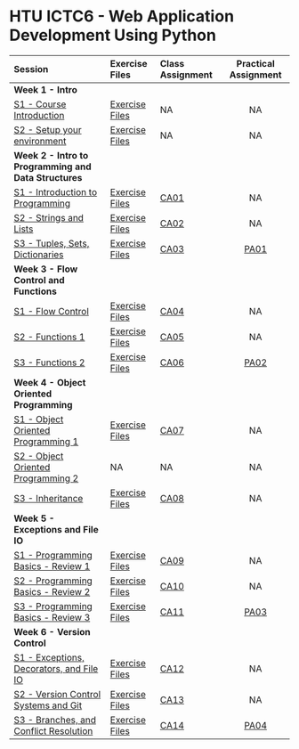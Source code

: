 # HTU ICTC6 - Web Application Development Using Python 

| Session                                                   | Exercise Files            | Class Assignment             |     Practical Assignment     |
| :-------------------------------------------------------- | :------------------------ | :--------------------------- | :--------------------------: |
| **Week 1 - Intro**                                        |
| [S1 - Course Introduction](./W1/lecture-notes/)           | [Exercise Files](./W1/S1) | NA                           |              NA              |
| [S2 - Setup your environment](./W1/lecture-notes/)        | [Exercise Files](./W1/S2) | NA                           |              NA              |
| **Week 2 - Intro to Programming and Data Structures**     |
| [S1 - Introduction to Programming](./W2/lecture-notes/)   | [Exercise Files](./W2/S1) | [CA01](./W2/S1/CA01/CA01.md) |              NA              |
| [S2 - Strings and Lists](./W2/lecture-notes/)             | [Exercise Files](./W2/S2) | [CA02](./W2/S2/CA02/CA02.md) |              NA              |
| [S3 - Tuples, Sets, Dictionaries](./W2/lecture-notes/)    | [Exercise Files](./W2/S3) | [CA03](./W2/S3/CA03/CA03.md) | [PA01](./W2/S3/PA01/PA01.md) |
| **Week 3 - Flow Control and Functions**                   |
| [S1 - Flow Control](./W3/lecture-notes/)                  | [Exercise Files](./W3/S1) | [CA04](./W3/S1/CA04/CA04.md) |              NA              |
| [S2 - Functions 1](./W3/lecture-notes/)                   | [Exercise Files](./W3/S2) | [CA05](./W3/S2/CA05/CA05.md) |              NA              |
| [S3 - Functions 2](./W3/lecture-notes/)                   | [Exercise Files](./W3/S3) | [CA06](./W3/S3/CA06/CA06.md) | [PA02](./W3/S3/PA02/PA02.md) |
| **Week 4 - Object Oriented Programming**                  |
| [S1 - Object Oriented Programming 1](./W4/lecture-notes/) | [Exercise Files](./W4/S1) | [CA07](./W4/S1/CA07/CA07.md) |              NA              |
| [S2 - Object Oriented Programming 2](./W4/lecture-notes/) | NA                        | NA                           |              NA              |
| [S3 - Inheritance](./W4/lecture-notes/)                   | [Exercise Files](./W4/S3) | [CA08](./W4/S3/CA08/CA08.md) |              NA              |
| **Week 5 - Exceptions and File IO**                       |
| [S1 - Programming Basics - Review 1](./W5/)               | [Exercise Files](./W5/)   | [CA09](./W5/S1/CA09/CA09.md) |              NA              |
| [S2 - Programming Basics - Review 2](./W5/)               | [Exercise Files](./W5/)   | [CA10](./W5/S2/CA10/CA10.md) |              NA              |
| [S3 - Programming Basics - Review 3](./W5/)               | [Exercise Files](./W5/)   | [CA11](./W5/S3/CA11/CA11.md) | [PA03](./W5/S3/PA03/PA03.md) |
| **Week 6 - Version Control**                              |
| [S1 - Exceptions, Decorators, and File IO](./W6/lectures-notes)         | [Exercise Files](./W6/S1) | [CA12](./W6/S1/CA12/CA12.md) |              NA              |
| [S2 - Version Control Systems and Git](./W6/)             | [Exercise Files](./W6/)   | [CA13](./W6/S2/CA13/CA13.md) |              NA              |
| [S3 - Branches, and Conflict Resolution](./W6/)           | [Exercise Files](./W6/)   | [CA14](./W6/S3/CA14/CA14.md) | [PA04](./W6/S3/PA04/PA04.md) |